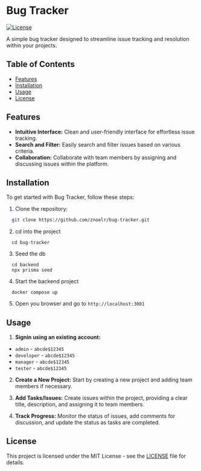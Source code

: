 # Bug Tracker

[![License](https://img.shields.io/badge/license-MIT-blue.svg)](https://opensource.org/licenses/MIT)

A simple bug tracker designed to streamline issue tracking and resolution within your projects.

## Table of Contents

- [Features](#features)
- [Installation](#installation)
- [Usage](#usage)
- [License](#license)

## Features

- **Intuitive Interface:** Clean and user-friendly interface for effortless issue tracking.
- **Search and Filter:** Easily search and filter issues based on various criteria.
- **Collaboration:** Collaborate with team members by assigning and discussing issues within the platform.

## Installation

To get started with Bug Tracker, follow these steps:

1. Clone the repository:

  ```bash
    git clone https://github.com/znoelr/bug-tracker.git
  ```

2. cd into the project
  ```
    cd bug-tracker
  ```
3. Seed the db
  ```
    cd backend
    npx prisma seed
  ```

4. Start the backend project
  ```
    docker compose up
  ```

5. Open you browser and go to `http://localhost:3001`

## Usage

1. **Signin using an existing account:**
  - `admin` - `abcde$12345`
  - `developer` - `abcde$12345`
  - `manager` - `abcde$12345`
  - `tester` - `abcde$12345`

2. **Create a New Project:** Start by creating a new project and adding team members if necessary.

3. **Add Tasks/Issues:** Create issues within the project, providing a clear title, description, and assigning it to team members.

4. **Track Progress:** Monitor the status of issues, add comments for discussion, and update the status as tasks are completed.


## License

This project is licensed under the MIT License - see the [LICENSE](LICENSE) file for details.
